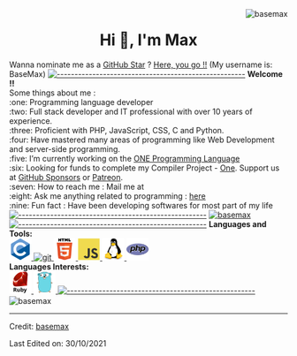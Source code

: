   <img align="right" src="https://komarev.com/ghpvc/?username=basemax&amp;label=Profile%20views&amp;color=0e75b6&amp;style=flat" alt="basemax">
<h1 align="center">Hi 👋, I'm Max</h1>
<p>Wanna nominate me as a <a href="https://stars.github.com/">GitHub Star</a> ? <a href="https://stars.github.com/nominate/">Here, you go !!</a> (My username is: BaseMax)
<a href="https://github.com/BaseMax?tab=repositories"><img src="https://raw.githubusercontent.com/andreasbm/readme/master/assets/lines/aqua.png" alt="-----------------------------------------------------"></a>
<b>Welcome !! </b><br>
Some things about me :<br>
:one: Programming language developer<br>
:two: Full stack developer and IT professional with over 10 years of experience.<br>
:three: Proficient with PHP, JavaScript, CSS, C and Python.<br>
:four: Have mastered many areas of programming like Web Development and server-side programming.<br>
:five: I’m currently working on the <a href="https://github.com/One-Language">ONE Programming Language</a><br>
:six: Looking for funds to complete my Compiler Project - <a href="https://github.com/One-Language/">One</a>. Support us at <a href="https://github.com/sponsors/One-Language">GitHub Sponsors</a> or <a href="https://www.patreon.com/onelanguage">Patreon</a>.<br>
:seven: How to reach me : Mail me at <img src="https://chxo.com/labelgen/labelgen.php?textval=+maxbasecode%40gmail.com&amp;font=ARIAL.TTF&amp;size=12&amp;bgcolor=%23ffffff&amp;textcolor=%23000000&amp;submit=create+image" alt=""><br>
:eight: Ask me anything related to programming : <a href="https://github.com/BaseMax/BaseMax/issues/new?assignees=&amp;labels=question&amp;template=custom.md&amp;title=Question%3A+%5BYour-Title%5D">here</a><br>
:nine: Fun fact : Have been developing softwares for most part of my life
<a href="https://github.com/BaseMax?tab=repositories"><img src="https://raw.githubusercontent.com/andreasbm/readme/master/assets/lines/aqua.png" alt="-----------------------------------------------------"></a>
<a href="https://github.com/BaseMax?tab=repositories"><img src="https://github-profile-trophy.vercel.app/?username=basemax&amp;column=8&amp;margin-w=15&amp;margin-h=15" alt="basemax"></a>
<a href="https://github.com/BaseMax?tab=repositories"><img src="https://raw.githubusercontent.com/andreasbm/readme/master/assets/lines/aqua.png" alt="-----------------------------------------------------"></a>
<b>Languages and Tools:</b><br>
<a href="https://www.cprogramming.com/" target="_blank"> <img src="https://raw.githubusercontent.com/devicons/devicon/master/icons/c/c-original.svg" alt="c" width="40" height="40"> </a> <a href="https://git-scm.com/" target="_blank"> <img src="https://www.vectorlogo.zone/logos/git-scm/git-scm-icon.svg" alt="git" width="40" height="40"> </a> <a href="https://www.w3.org/html/" target="_blank"> <img src="https://raw.githubusercontent.com/devicons/devicon/master/icons/html5/html5-original-wordmark.svg" alt="html5" width="40" height="40"> </a> <a href="https://developer.mozilla.org/en-US/docs/Web/JavaScript" target="_blank"> <img src="https://raw.githubusercontent.com/devicons/devicon/master/icons/javascript/javascript-original.svg" alt="javascript" width="40" height="40"> </a> <a href="https://www.linux.org/" target="_blank"> <img src="https://raw.githubusercontent.com/devicons/devicon/master/icons/linux/linux-original.svg" alt="linux" width="40" height="40"> </a> <a href="https://www.php.net" target="_blank"> <img src="https://raw.githubusercontent.com/devicons/devicon/master/icons/php/php-original.svg" alt="php" width="40" height="40"> </a>
<br>
<b>Languages Interests:</b><br>
<a href="https://www.ruby-lang.org/" target="_blank"> <img src="https://raw.githubusercontent.com/devicons/devicon/master/icons/ruby/ruby-original-wordmark.svg" alt="c" width="40" height="40"> </a> <a href="https://golang.org/" target="_blank">  <img src="https://raw.githubusercontent.com/devicons/devicon/master/icons/go/go-original.svg" alt="c" width="40" height="40"> </a>
<a href="https://github.com/BaseMax?tab=repositories"><img src="https://raw.githubusercontent.com/andreasbm/readme/master/assets/lines/aqua.png" alt="-----------------------------------------------------"></a>
<img align="center" src="https://github-readme-stats.vercel.app/api?username=basemax&amp;show_icons=true&amp;locale=en" alt="basemax"></p>
<hr>
<p>Credit: <a href="https://github.com/BaseMax">basemax</a></p>
<p>Last Edited on: 30/10/2021</p> 
